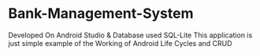 # Bank-Management-System
Developed On Android Studio & Database used SQL-Lite
This application is just simple example of the Working of Android Life Cycles and CRUD

